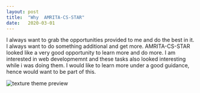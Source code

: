 ```yaml
---
layout: post
title:  "Why  AMRITA-CS-STAR"
date:   2020-03-01
---
```

I always want to grab the opportunities provided to me and do the best in it. I always want to do something additional and get more. AMRITA-CS-STAR looked like a very good opportunity to learn more and do more. I am interested in web developmemnt and these tasks also looked interesting while i was doing them. I would like to learn more under a good guidance, hence would want to be part of this.  

![texture theme preview](https://images.unsplash.com/photo-1500322969630-a26ab6eb64cc?ixlib=rb-1.2.1&ixid=eyJhcHBfaWQiOjEyMDd9&w=1000&q=80)


[jekyll-docs]: https://jekyllrb.com/docs/home
[jekyll-gh]:   https://github.com/jekyll/jekyll
[jekyll-talk]: https://talk.jekyllrb.com/
